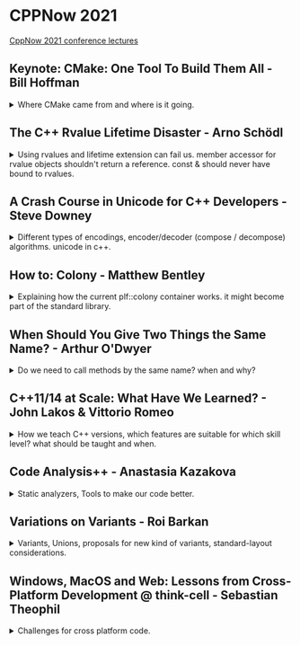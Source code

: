 # CPPNow 2021

[CppNow 2021 conference lectures](https://youtube.com/playlist?list=PL_AKIMJc4roXvFWuYzTL7Xe7j4qukOXPq)

## Keynote: CMake: One Tool To Build Them All - Bill Hoffman

<details>
<summary>
Where CMake came from and where is it going.
</summary>

[CMake: One Tool To Build Them All](https://youtu.be/wULu83jQmIQ)

> Overview
>
> - Kitware,open Source and how CMake came to be
> - A high-level tour of what CMake has to offer
> - C++ Modules
> - how to Learn CMake
> - Packaging C++

introducing the company he works for,Kitware. they work with the private sector, academia and governments. they do visualizations, high-performance, computer vision, video analysis, etc... they also do a lot of open source. they have courses for CMake, features, developing an auditing build systems, they worked with the **MineCraft** team, and now even visual studio supports CMake.

CMake was started in 2001, as an offshoot from a project of the national library of medicine which had tons of images. it began as a toolkit for cross platform building. Like how boost aims to give c++ a set of useful libraries, CMake aims to give c++ a solution for compatibility and portability.

> - Same build too and files for all platforms
> - Easy to mix both large and small libraries
> - Only depend on a C++ compiler
> - Let developers use th IDE and the tools the are most familiar with

[Professional CMake - book](https://crascit.com/professional-cmake/)

CUDA is now first class language in CMake, with native support.

### Quick CMake Tour

> "make complicated things easy, so you don't have to have an expert on the team"

simple commands for complicated work!

> - add_library()
> - add_executable()
> - add_test()

CMake workflow

> - run cmake
> - run cmake --build
> - run ctest

there is a gui-version, interactive command line interface, and a non interactive command line.

//a diagram

CMakeCache.txt holds all sort of stuff.

ninja is a command line tool by google, that's also supported with CMake.

modern CMake is target-centric. not difference between internal and external targets. the whole point of CMake is that we describe the dependencies and it is then build accordingly.

#### Usage Requirements:

PRIVATE: means only the target use  
INTERFACE: means only consuming target will use  
PUBLIC: private + Interface  
\$\<BUILD_INTERFACE>:  
\$\<INSTALL_INTERFACE>:

this changes how what the call to the compiler uses as arguments

```CMake
target_link_libraries(trunk PUBLIC root)
target_link_libraries(leaf PUBLIC trunk)
```

will result in

```bash
/usr/bin/c++ -fPIC -shared -Wl, -soname, libleaf.so
-o libleaf.so leaf.cxx.o libtrunk.so libroot.so
```

and making root private for trunk

```CMake
target_link_libraries(trunk PRIVATE root)
target_link_libraries(leaf PUBLIC trunk)
```

will result in it not being part of the compile command for the 'leaf'

```bash
/usr/bin/c++ -fPIC -shared -Wl, -soname, libleaf.so
-o libleaf.so leaf.cxx.o libtrunk.so
```

we can propagate dependencies with as TLL (_target link libraries_)

```cmake
target_include_directories
target_compile_definitions
target_compile_options
target_sources
target_link_options
```

there is jumbo build/ Unity which does grouping

#### Presets

> Allow common configuration flags(variables, build directory, generator, etc...) for a project to be stored in a JSON file for reuse
>
> - CMakePresets.json - version controlled, for sharing between users
> - CMakeUserPresets.json - not version controlled, for local machine-specific or user-specific use

example of a preset.

#### Pre-Compiled Headers

CMake natively support pre-compiled headers for compilation speed up instead of repeatedly parsing header files

```cmake
add_library(leaf SHARED leaf.cxx)

target_precompile_headers(leaf
    PRIVATE
        <iostream>
        <vector>
        <unordered_map>
    INTERFACE
        "leaf.h")
```

support for multi config, build both release and debug.
ccmake has colors now.
integrate runtime dependencies with install target.

#### Full Cross Platform Install

> Specify rules to run at install time
> Can install target, files or directories
> Provides default install locations

```cmake
add_library(leaf SHARED leaf.cxx)
install(TARGETS root trunk leaf parasite)
```

#### CPack - Packaging Software

packaging the cmake installer with CPack, which creates installers for all sorts of platforms. once we get 'make install' to work, should be easier.

#### Testing

CMake supports testing, we need to either call '_include(CTest)_' or '_enable_testing()_' to get it running.

```cmake
add_test(NAME testName Command exeName arg1 arg2)
```

executable that returns 0 for success.

we then have an executable '_ctest_' that runs the tests. we can run it from the build directory.
options:

> - -j - parallel mode
> - -R - choose test
> - -vv - verbose
> - --rerun-failed - repeat failed tests
> - --help - get help

now googleTest is also integrated, with _gtest_discover_test_ that finds new test without re-running cmake.

```cmake
include(GoogleTest)
add_executable(tests tests.cpp)
target_link_libraries(test GTest::GTest)
gtest_discover_test(tests)
```

multi core test with processor Affinity

```cmake
set_test_properties(myTest PROPERTIES
    PROCESSOR_AFFINITY ON
    PROCESSORS 4)
```

#### CDash

a web based tool that is a dashboard for the build system, dynamic analysis, works with sanitizers. part of the integration cycle, with source code control, databases.

### C++20 Modules

c++20 now has modules.

```cpp
//helloworld.cpp
export module helloworld;
import <iostream>;
export void hello()
{
    std::cout<<"Hello World\n";
}

//main.cpp
import helloworld;
int main()
{
    hello();
}
```

and if we compile it out of order we get an error.

```bash
CC -o main.cpp
CC -o helloworld.cpp
```

CMake already knows how to deal with Modules, both internally and for the Fortran language. now ninja also works with modules. a huge diagram of how the build graph for fortran looks. a different graph for c++ modules build flow.

there is the issue of scanning and collating the sources, all together, one-by-one, a combination of scanning and collating.

the compilers for c++ don't yet support modules perfectly, so we need to wait and see.

### Learning CMake

- don't copy old CMake code - the syntax changes
- look at 'modern cmake' talks.
- read the "professional cmake" book
- look at tutorials at cmake.org
- check the documentation
- 'Mastering cmake' book is now open source - is constantly updated with modern examples

#### CMake Find Modules

we can find modules on the system, without having to always build it as part of our project

```cmake
<!-- find the png library -->
find_package(PNG REQUIRED)
add_library(trunk SHARED trunk.cxx)
target_link_libraries(trunk PRIVATE PNG::PNG)
```

#### Exporting targets

install rules can generate imported targets. install the library and sets the target import rules.

```cmake
add library(parasite STATIC eat_leaf.cxx)
install(TARGETS parasite root trunk leaf EXPORT tree-targets)
install(EXPORT tree-targets DESTINATION lib/cmake/tree)
```

the conan package manager can create cmake config.cmake files.

support for external projects to reference projects at build time. cloning the project, build the project, and use it as dependency for the current project.

```cmake
ExternalProject_Add(foo
GIT_REPOSITORY git@github.com:FooCo/Foo.git
GIT_TAG origin/release/1.2.3
)

ExternalProject_Add(foo
GIT_REPOSITORY git@github.com:BarCo/Bar.git
GIT_TAG origin/release/2.3.4
DEPENDS foo
)
```

build time and not configure time.

if we want configure time, we can do fetch Content.

```cmake
FetchContent_Declare(catch
    GIT_REPOSITORY https://github.com/catchorg/Catch2.git
    GIT_TAG v2.2.1
)

FetchContent_GetProperties(catch)
if (NOT catch_POPULATED)
    FetchContent_Populate(catch)
    add_subdirectory(${catch_SOURCE_DIR} ${catch_BINARY_DIR})
endif()
```

#### Package Managers

we still need package managers like conan,vcpkg or Spack, this is epically true for multi-language code and very big projects.

a photo showing the clusters of dependencies in some package manager. a page about how spack helped with building a project that combines c++ and python.

### The CMake Future

wishlist

> - All C++ compilers provide build system interfaces to collect c++20 modules dependencies information.
> - A cross platform standard for the information found in cmake config files.

### Questions From the Chat

- integration with cmake and conan.
- when to move from FetchContent to a package manager.
- The easiest way to extract CMake properties for use in other places.
- recommendations for large code base with wrappers for other stuff.
- do and don'ts for the tree structure.
- are there plans to support 'Bazel'.
- plans to support libraries with other meta-build system.
- a converter for vcproj to cmake.
- ninja over make and why?
- add support for multi-builds in parallels

</details>

## The C++ Rvalue Lifetime Disaster - Arno Schödl

<details>
<summary>
Using rvalues and lifetime extension can fail us. member accessor for rvalue objects shouldn't return a reference.
const & should never have bound to rvalues.
</summary>

[The C++ Rvalue Lifetime Disaster](https://youtu.be/sb7cj-3l1Kc)

the use of rvalue references and move semantics. replace copying with moves when possible tp avoid memory operations.

also used to manage lifetime, as well as for c++20 ranges

```cpp
auto rng=std::vector<int>{1,2,3} | std::views::filter([](int i){return i%2==0;}); //doesn't compile
```

this doesn't compile for rvalue

### Pitfalls

can't move from a const value, and moving will mess with NRVO (names return value optimization) and make it harder for the compiler to elide the construction.

```cpp
A foo()
{
    const A a;
    return std::move(a); //error!
}
A foo2()
{
    A a;
    return std::move(a); //works, but we are messing with RVO
}
A foo3()
{
    const A a; //doesn't matter if we're const or not, elision works
    return a;
}
```

but if we have two possible values, we can't do NRVO, and we also can't do move (because of const).

```cpp
A foo4()
{
    if ()
    {
        const A a;
        return a;
    }
    else
    {
        const A a;
        return a;
    }
}
```

and here we can't do copy/move ellison, because it's member variable. we also can't do a move, members don't automatically become rvalues.

```cpp
struct B {
    A m_a;
};
A foo()
{
    B b;
    return b.m_a;
    //return std::move(b).m_a; //this would work.
}
```

recommendations:

> - make return variables non-const
> - use clang -Wmove flag

### Temporary Lifetime Extension

```cpp
struct A;
struct B {
private:
A m_a;
public:
const A& GetA() const &
{
    return m_a; //return by reference
}
};
B b;
const auto & a = b.getA();
struct C{
    A getA() const &; // return by value
};
C c;
const auto & a1 = c.getA();
const auto & a2 = B.getA();
```

if we capture something with const reference, it can extended the lifetime of the object it's capturing.

_std::min_ doesn't take rvalue-ness into consideration, it returns a lvalue reference. a will dangle.

```cpp
bool operator<(const A&, const A&);
struct C
{
    A getA() const&;
} ;
C c1,c2;
//...
const auto & a = std::min(c1.getA(),c2.getA()); //a will dangle
```

lets' have a min function that keeps rvalue references using perfect forwarding. but it still doesn't work

```cpp
namespace out
{
    template<typename Lhs,typename Rhs>
    decltype(auto) min(Lhs && lhs,Rhs && rhs)
    {
        return rhs<lhs ? std::forward<Rhs>(rhs)? std::forward<Lhs>(lhs);
    }
}
```

lifetime extension only works where there an object.

an example with forwarding a return and _'decltype(auto)'_

the advice is to stop using temporary life time extension,
what we want is :

> automatically declare variable
>
> - _auto_ if constructed from value or rvalue reference
> - _const auto &_ if constructed from lvalue reference

he suggest this macro code instead of lifetime extension.

```cpp
template<typename T>
struct decay_rvalues
{
    using type = std::decay_t<T>;
};
template <typename T>
struct decay_rvalue<T&>
{
    using type=T&;
};

#define auto_cref(var,...) \
typename decay_rvalue<decltype((__VA_ARGS__))>::type var = ( __VA_ARGS__)'

```

if we add parentheses it's bad, it will always return a reference.

```cpp
decltype(auto) foo()
{
    auto_cref (a, some_a()); // a = some(); with type deduced
    return a; //if we have parentheses, things will be different, it will be a reference.
}
```

theres a debate about whether the macro should return const or not (if not, it can get optimized in NRVO).

```cpp
struct A;
struct B {
    A m_a;
    A const & GetA() const
    {
        return m_a;
    }
}
auto_cref(a1, B().m_a); // B() is rvalue, so it's members are also rvalues;
auto_cref(a2, B().GetA()); // we have a const reference as the return type, so we get a dangling reference const A &;
```

now the problem is that our 'auto_cref' binds to everything, but should rvalues be converted to values?

```cpp
struct A;
A const & L(); //lvalue
A const && R(); //rvalue

decltype(false? L(): L()); // A const &
decltype(false? R(): R());// A const &&
decltype(false? R(): L());// A const, not reference. forces a copy.
```

c++20 has a new trait _common_reference_t_. which was invented for c++20 ranges,

```cpp
std::common_reference_t<A const &, A const &>; //A const &
std::common_reference_t<A const &&, A const &&>; // A const &&
std::common_reference_t<A const &, A const &&>; //A const &. lvalue reference
std::common_reference_t<A const, A const &>; //A. a value
```

so, std::common_reference embraces rvalue amnesia.

### Promises of defences

| Mutability | short Lifetime               | long Lifetime |
| ---------- | ---------------------------- | ------------- |
| immutable  | const &&                     | const &       |
| mutable    | && (can scavenge, move from) | &             |

currently, c++20 reference binding strengths lifetime promise.
from short to long, and from mutable to immutable.

what if we could go the reverse?

> - Allow binding only if promises get weaker
>   - less lifetime
>   - less mutability
>   - less 'scavenge-ability'
>
> * only lvalues should bind to _const &_
> * anything may bind to _const &&_

but we can't allow going from lvalue to rvalue.

### Ideas to Fix the Issue

some things that must hold true before any changes.

where are references used?

> - local/global variable declarations
> - structured binding
> - function/lambda parameter lists
> - members (initialized in PODs)
> - members (initialized in constructors)
> - lambda captures

how it would look with a pragma change. we would need a feature test macro, replace const & parameters with const &&. we will need to change std::common_reference.

</details>

## A Crash Course in Unicode for C++ Developers - Steve Downey

<details>
<summary>
Different types of encodings, encoder/decoder (compose / decompose) algorithms. unicode in c++.
</summary>

[A Crash Course in Unicode for C++ Developers](https://youtu.be/iQWtiYNK3kQ)
[unicode](http://unicode.org)
[utf8 encoding](https://en.wikipedia.org/wiki/UTF-8)

std::u8string

code units, code point, graphemes, abstract characters.

> code units
>
> - char
> - wchar_t
> - octet
> - Word

code points and scalar values
grapheme clusters, extended grapheme clusters.

> utf-8 is good
>
> - C string safe
> - No aliasing
> - Self syncing
> - Single errors lost one character
> - ASCII compatible
> - Start is easy to find

a table about how we encode different ranges of values into different bytes.
some 'well formed' byte sequences.

utf-16 and utf-32. if the value fits inside 16 bit, then put it in one, otherwise, split it into two code points (surrogate pairs).
ucs-2, ucs-4. wtf-8 (wobbly transformation format), wtf-16

### Encoding and Decoding

> Encoders take text and output octets.
> Decoders take octets and output text.
> Text is this context is scalar values.

in utf8 the order is set.
in utf-16 there are byte order marks, for big and little endian.

legacy encoding from before unicode

> - Windows 1252, 125x
> - ISO-8859-x
>   ...others

multi-byte encodings

transcoding, from one character set to another.

### Normalization

combined text might have more than one representation, like special forms, canonical equivalence and compatible equivalence

canonical equivalence:

three difference ways to produce the same symbol.  
latin capital with a rings &#x00c5; is like angstrom sigh &#x212b; or combining the letter with the symbol &#x0041;&#x030A;

compatible equivalence:
not the same symbol, losing some data, but meaning is preserved (mostly)

decomposed and composed text. there are some forms of charters that are already predefined, but can also be created by composing different code points together,we have

NFD,NFD,NFKD,NFKC are forms for different usages, like search (human), identifiers in linkage (strong equality), decomposing ignored diacritics.

nfc is the least risky in terms of information lost.

quick_check of code points to test if it's normalized: yes, no and maybe.

stream safe text format, a way to avoid some problems that can occur in full normalization, so there's a stream-safe format.

the unicode character database. UCD files (txt files and xml files) - all sorts of data.

theres an issue with emojis.

### Algorithms

there are still many problems in the standard solutions, different text directions. word wrapping (line breaks): positions where is's possible to break between lines, there are many ways to get this wrong. text segmentation: from data into user perceived characters, words and sentences.

unicode and regular expressions. matching words on word boundaries. sentences embedded within sentences.

### The Future For C++

what might be in the future, c++23 and c++26 are what they hope to achieve.

| version | features                   |
| ------- | -------------------------- |
| C++20   | char8_t                    |
| C++23   | literal Encoding           |
|         | Portable Source Code       |
|         | Encoding / Decoding Ranges |
| C++26   | Algorithms with ranges     |

</details>

## How to: Colony - Matthew Bentley

<details>
<summary>
Explaining how the current plf::colony container works. it might become part of the standard library.
</summary>

[How to: Colony](https://youtu.be/V6ZVUBhls38)

this talk is about a data structure called **Colony** that is int the process of being added to the standard.

[PlfLib - Some Header-only libraries](https://plflib.org/)

the main thing about it is that it maintains pointers/iterators/reference integrity.

> use scenarios
>
> - you have a lot of unordered data and you're erasing/inserting on the fly.
> - you have multiple collections of interrelated data.
> - preserving the pointer/iterator validity of non-erased elements is important

started from the design of a game, entities that have bidirectional references and many interrelationships, with a lot of inserting and creating entities which link to one another.

an existing solution is a 'bucket array' and entries can be active or inactive to determine if they're processed or not.

### Core Aspects

> Three Core Aspects
>
> 1. A collection of element memory blocks + metadata, to prevent reallocation during insertions (as opposed to a single memory block).
> 2. A method of skipping erased elements in O(1) time during iterations (as opposed to reallocating subsequent elements during erasure, or doing individual allocation of elements)
> 3. An erased-element location recording mechanism, to enable the re-use of memory from erased element in subsequent insertions, which in turn increases cache locality and reduces the number of block allocations/de-allocations.

Avoid reallocations to avoid invalidating iterators/pointers/references. Reuse memory locations that have been erased, keep the data together for cache locality.

A collection of element memory blocks + metadata

> - Can do linked list of blocks, or vector of pointers to blocks.
> - Blocks have growth factor, so can not do vector of blocks.
> - Minimum/Maximum block capacities can be user-defined.
> - Can house block metadata separately, or together in a struct.
> - Metadata includes skip-field of other erasure-skipping mechanism, and any data related to erased-location recording.
> - Necessary metadata:
>   - size - to remove blocks once empty.
>   - capacity - to ascertain end-of-block.

we remove empty blocks to maintain iteration at O(1). but we can retain them as reserved blocks for later use.

considerations about which block to retain.
A method of skipping erased elements in O(1)

> Definitions:
>
> - LCJC:'low complexity jump-counting'.
> - HCJC:'high complexity jump-counting'.
> - Block: a colony's element memory block.
> - Skipfield: an array of intgers of bits used to skip over certain object in an accompanying data structure during iteration. Separate from the elements.
> - Skipblock: a run of skipped nodes within a skipfield.
>   - Start node: the first node in any skipblock.
>   - End node: the last node in any skipblock.
>   - Middle node: any non start/end node in skipblock.

booleans SkipFields are good because they simple, and might be usefull for multi-threaded environments (atomics, etc). they are prolemeatic because they aren't constant time (not O(1)), cause branching and latency.

low and high complexity jump counting:
time-complexity of algorithms differs for modification of fields, but both have O(1) for iteration.
HCJC allows recording of middle nodes, LCJC doesn't allow.

> acronym "Theyaton" - Traversing Homogenus Elements Yielding Amortised Time O(n).

> boolean skipfield example
> 0 0 0 1 1 1 1 1 1 0 0 0
> equivalent HCJC
> 0 0 0 6 2 3 4 5 6 0 0 0
> the 6's are the start and end nodes. the other numbers are Middle nodes.Start and End record the length of runs of erased elements. Middle node record left distance to first non erased element.

```
// skipping
++i;
i +=S[i];
```

> equivalent LCJC. multiple forms.
> 0 0 0 6 2 6 7 3 6 0 0 0
> 0 0 0 6 0 0 0 0 6 0 0 0
> 0 0 0 6 0 5 2 1 6 0 0 0

The middle nodes are ignored and have no meaning. The start and end nodes record the skip length.
good for recording and re-using skipblocks rather than individual skipped nodes. lower time complexity O(1) in all operations, where as HJCJ can have undefined time complexity, fewer instructions overall.

```
// skipping
do {
    ++i;
} while(S[i] == 1);
```

we can have per-memory-block skip fields or global skipfields. global skipfields can create problems of reallocation (invalidating iterators and causing latency). the bit-width of the skipfield must be able to describe the memory block, so it must be about the same size (capacity -1),

possible ideas with skipfields:

- using two 8 skipblocks instead of 16 bit skipblocks. forces some computations.
- using a boolean bitfield and storing the skipdata instrad of the elements. forces more memory reads.

colony once used a stack of pointers, which was problematic because it meant creating memory allocation during erasure, which is not up to the standarts.

**"Free List"**

> Linked list of erased elements (typically singly-linked) using erased element memory space reinterpert_cast'd via pointers as linked list nodes.
> requires over-alignment of the type to the width of a free list node.
> per-block (not global) free-lists reduce bit depth.
> a global free-list must use pointers (not indexes),also causes O(N) when erasure.

effect of removing a block requires something with the skip-block. something about doubly-linked free list.

summary of the current implementation, the container structure and the iterator structure.

example with a blackboard.

extra operations:

- advance/next/prev/distance/range-erase optimization.
- range/fill/initializer_list insert/assign optimization.
- splicing.
- sorting.

</details>

## When Should You Give Two Things the Same Name? - Arthur O'Dwyer

<details>
<summary>
Do we need to call methods by the same name? when and why? 
</summary>

[When Should You Give Two Things the Same Name?](https://youtu.be/OQgFEkgKx2s)

> - When do ue us classical inheritance.
> - Idiosyncratic philosophical digressions.
> - Copious anecdotes from the STL.
> - Kind of a major rabbit-hole about constructors.
> - Mental templates, macros and polyfills
> - Bonus mantras and takeaways.

### The role of (OO) Inheritance

What do we expects from inheritance?/
We expect virtual functions and somewhere that they're used: polymorphic methods, deletion of pointers through the virtual destructor...

```cpp
struct Animal{
    virtual void feed();
    virtual ~Animal()=default
};
struct Cat: public Animal{
    // what do we expect here?
    //probably an override of feed()
};
```

but if we see code with value-semantic and none polymorphic code, we will be confused.

```cpp
Cat acquirePet();
void foo(Cat & current)
{
    auto newPet = acquirePet();
    std::swap(current, newPet);
}
```

the two approches can be combined (public inheritance without polymorphism)

> - EBO - [Empty Base Optimization](https://en.cppreference.com/w/cpp/language/ebo)
> - CRTP - [Curiously Recurring Template Pattern]https://en.cppreference.com/w/cpp/language/crtp
> - TagDispatch

but they are more of a corner cases, not the intended usage of inheritance.

```cpp
template <class Allocator>
struct CatEBO : Allocator{

};

struct CatCRTP : CanFightWith<CatCRTP>
{

};

struct CatTagDispatch: AnyAnimalTag
{

};
```

according to Liskov's substition principle:

> "**If** for each object o1 of type S **there is** an object o2 of type T **such that** all programs P defined in terms of T, the behavior of P is unchanged when o1 is substituted for o2, **then** S is a subtype of T."

and adding Occam's Razor

> "Make class S a chile of class T **if and only if** you intended to pass an objet o1 of types S as the argument to some function P defined in terms of T"
> if you don't intend to do that, there is no reason for that public inheritance relationship to exists,... and therefore that relationship should **not** exists.

Chesterton speaking against unnecessary changes and the mindset of 'modern reformers' (someone who does reforms for the sake of refroms).

> "The modern reformer says "I don't see the use of this fence; let us clear it away". The more intelligent type answers, "When you can tell me that you **do** see why it is here, **then** maybe i will allow you to destroy it"". \
> --G.K. Chesterton(1929), lightly abridged
>
> Since fences generally have reasons, tearing down fences should not be done lightly.

so if we see classical inheritance, we shouldn't change it (in a refactor) until we see why it was done this way in the first place.

Robert Frost

> "Before I build a wall I'd ask To know\
> What I was walling in, or walling out"\
> --Robert Frost, "Mending Wall" (1914)

before we put up a fence, we should know what we're doing, the reason for it, and we should document it clearly, so if we come across it in the future, we can rationally consider if it's safe to remove in the current situation.

otherwise, we might run into 'The paradox of the useless fence'./

- before we tear down a fence, we must understand why it's there.
- if there was no reason to build the fence, it will be hard to understand why it was build.
- therefore: it's harder to remove a fence that was build for no good reason than a fence that was built for good reasons with a sound rationale.

and this is a thing that we can see in many codebases. somebody writes a code that uses a technique without a good reason, and then we can't remove the code because we can't understand what they were trying to do.

in c++, when we see inheritance, we expect to see a reason why it was designed this way, and specifically, we expect to see someone using a polymorphic method. if we aren't "forced" into inheritance, we should avoid it. **Prefer composition over inheritance (Has-A is better than Is-A)**.

### Naming and STL Examples

A single name for a single entity:

> - We should use different words to refer to different ideas.
> - When refering to the same idea, we should use the same word.
> - Any given single identifier should refer unambiguously to a single entity.

two codebase, which is easier? A uses the same name (diffrent signature) for two functions. B uses different names.

```cpp
//A
bool feed(Snake& snake);
bool feed(Bear& bear);
```

or

```cpp
//B
bool feed_snake(Snake& snake);
bool feed_bear(Bear& bear);
```

using the specialized name helps us detect and trace, we can always find all the usages, jump to it, rename it, and we can always tell if which function is used. it help the computer with overload resolution, and makes it easier for the IDE.

so if we see the version A (with the overloads of the identical name), we expect that there was a reason for this, and we should actually expect a specific reason - polymorphism.

polymorphism isn't just virtual functions, there's also static polymorphism of templates.

```cpp
template <typename T>
void solve_puzzle(Animal& a)
{
    feed(a); //calling a specific overload.
}
```

both std::vector and std::list (and many other containers) use the identifier "_.push_back()_" as a method name. this same name allows us to create a template function. like the _std::back_inserter_ iterator, _std::swap_.

```cpp
template <typename T>
struct back_insert_iterator{
    //...
    // container is T*
    back_insert_iterator& operator=(const T::value_type& x)
    {
        container->push_back(x);
    }
};
```

if there was no use of polymorphism, a unique identifier would be easier to read, understand and maintain, but we get so much functionality from the STL,which makes the overloaded versions preferabl.

a counter example from the STL, _erase_ has two overloads. one identifier with two entities. Arthur says that this code doesn't facilitate any polymorphism.

```cpp
class vector
{
    using CI = const_iterator;
    iterator erase(CI first,CI last);
    iterator erase(CI where){
        return erase(where,where+1);
    }
};
```

here is an example where we trip over ourselves, we have a vector of numbers, we want to keep only the even numbers. we use the erase-remove idiom but we forget to pass the second argument to _.erase()_, so we erase only one element.

```cpp
bool isOdd(int);
std::vector<int> v= {1,2,3,4,5,6,7};
v.erase(std::remove_if(v.begin(),v.end(),isOdd)); // erase remove idiom, erase with one arguments
static_assert(std::none_of(v.begin(),v.end(), isOdd)); // this fails!
```

what we should have done is

```cpp
v.erase(std::remove_if(v.begin(),v.end(),isOdd),v.end()); // erase remove idiom, erase with two arguments
static_assert(std::none_of(v.begin(),v.end(), isOdd)); // now it's ok
```

why was the overload created? arthur says there isn't a good reason.

### An Issue with the Constructor

STL classes have too many overloads, especially std::string,

```cpp
class string {
    string(size_t n,char); // string with n times of char
    string(const char * ,size_t n); // first n chars of char*
    string(const string &,size_t pos); // copy of other string, starting at some position
    template<InputIterator It>
    string(It,it); //take two iterators
}

size_t zero =0;
auto a =std::string(zero,0); //what is called here? zero instance of character 0
auto b =std::string(0,zero); // calls the overload with the const char*, undefined behavior probably
auto c = std::string("abcd",2);  // "ab" constructor first n chars,
auto d = std::string("abcd"s,2); // "cd" constructor copy of other string from position, just because we added the string literal
```

could all these constructor be replaced with factories?

```cpp
class stringRevised {
    static stringRevised fromCopiesOfN(size_t n,char); // string with n times of char
    static stringRevised fromPtrAndLength(const char * ,size_t n); // first n chars of char*
    static stringRevised fromSuffixStartingAt(const stringRevised &,size_t pos); // copy of other string, starting at some position
    template<InputIterator It>
    static stringRevised fromRange(It,it); //take two iterators
};
size_t zero =0;
auto a =stringRevised::fromCopiesOfN(zero,0);
auto b =stringRevised::fromPtrAndLength(0,zero);
```

we couldn't do this, constructors are special.
factory functions are self documenting and easy to understand, but they don't work with the perfect-forwarding wrappers.

- _std::make_shared_, _std::make_unique_
- _emplace_back_, _optional::emplace_, _variant::emplace_

```cpp
auto a1 = std::make_shared<std::string>(zero,0);
auto a2 = std::make_shared<stringRevised>(stringRevised::fromCopiesOfN(zero,0)); //extra move operation in the good case, copy also possible.
```

constructor syntax allows us to create objects not on the stack in a comfortable way. we can actually 'new auto' (c++17) to heap allocate a factoy function p-rvalue result, gurantess heap ellision,actually good

```cpp
T t1 =T(1,2);
T* p1 =new T(2,3);
T t2 = T::fromTwoInt(3,4);
T* p2 = new auto(T::fromTwoInt(4,5)); //this works!
```

could we make a generic perfect forwarding function with factory functions?
something like this? this would work, but now instead of having a single identifier for many entities as the constructor, we simply have to choose a different name that all the classes are going to use and it won't be informative

```cpp
template <typename T, typename... Args>
auto build_shared(Args...args)
{
    T* p= new auto(T::createGenerically(args...));
    return std::make_shared<T>(p);
}
```

our fantasy: could we pass the creation format itself? pass in the factory function itself? in today's c++, this must be a concrete set (not overload set). there is one proposal for "lifting" an overload set into a concrete lambda object. a different proposal for an object that deduces types from an overload set(std::overload_set, like std::initializer_list), some sort of compiler magic.

```cpp
template <typename How, typename... Args> //the class 'How' is the problem
auto build_shared_How(How how,Args...args)
{
    auto *p= new auto(how(std::forward<Args>(args)...));
    return std::shared_ptr(p);
}
std::shared_ptr<stringRevised> sp1 = build_shared_How(stringRevised::fromCopiesOfN,0,0);
std::shared_ptr<stringRevised> sp2 = build_shared_How(stringRevised::fromPtrAndLength,0,0);

//proposal 1,
//auto sp3 = build_shared_How([]stringRevised::fromCopiesOfN,0,0);
```

### Mental Models, Macros, Polyfills

to recap, sometimes we give two entities (in different classes) the same name with the same signature, because we are going to template on the class type. this is what _std::make_shared_ does (with perfect forwarding)

```cpp
template<class Animal>
void foo(Animal & a)
{
    a.feed();
}
```

sometimes we give the same name but different signatures, because we're going to template on the argument types.

```cpp
template <class Animal, class... Foods>
void bar(Animal &a, Foods... foods)
{
    a.feed(foods...);
}
```

all STL containters provide _c.insert(pos,value)_, associative containers (like std::set) ignore the positional value. this allows us to create an _std::inserter_ with the same arguments for all containers.

```cpp
std::vector<int> data ={1,2,3}

std::vector<int> c1;
std::copy(data.begin(),data.end(),std::inserter(c1,c1.begin()));
std::set<int> c2;
std::copy(data.begin(),data.end(),std::inserter(c2,c2.begin()));
```

inserting into a set doesn't always make it bigger, if the set contains the element, it just returns it. the mental model of inserting into a set is different.
should all insert functions have the same name? why not _insertAt(pos,x)_ ,_insertNodeHandle(nh)_, _insertRange(it1,it2)_.

STL provides uniformity of containers, all containers share the same API, we can switch from _std::vector_ to _std::deque_, _std::list_ or even _std::multiset_, but does it work work the same?

no. the behavior is different. _.push_back()_ on _std::deque_ maintains the iterators, but not on a _std::vector_, _.push_back()_ invalidates the iterators (the vector might have be reallocated).

```cpp
//std::deque<int> data = {3,1,4,1,5,9,2,6,5}; //replace deque for vector
std::vector<int> data = {3,1,4,1,5,9,2,6,5};
std::sort(data.begin(), data.end());
auto [first,last]= std::equal_range(data,begin(),data.end());
data.push_back(100); // invalidates iterators in vector
data.erase(first, last); // undefined behavior in vector
for (int i: data)
{
    std::cout << i << '\n';
}
```

Can templates be mental?

> "Software engineering is programming integrated over time"\
> -- Titus Winters.

Sharing names as upgrade paths?
std::string*view and std::string share the same names for many functionalities, it was done in purpose. this was done so we could upgrade the std::string to std::string_view without issues. this was done with \_std::optional*, it has the same operators as the smart pointer classes. the reasoning was that we could replace _std::unique_ptr_ with _std::optional_, this way we reduce heap allocation and still get the 'not created' option.

reusing names can still lead to bugs. in this example both _std::optional_ and the inner type have _.reset()_ method, if we use it with the dot notation, we call the _std::optional_ method, the arrow notations is for the inner type. this would happen also with a smart pointer.

the code compiles and runs, but it doesn't do what we think it does!

```cpp
struct DataCache{
    void update(key,value);
    void reset();
};
struct Connection
{
    std::optional<DataCache> dataCache_;
    void resetCache()
    {
        if (dataCache_) //if optinal value exists
        {
            dataCache_.reset(); //oops! bug! not we don't have a cache at all.
            //dataCache_->reset(); //this is what we wanted!
        }
    }
};
```

the STL and boost libraries also try to have the same names for the sake of upgrade paths.it's not a template metaprogramming, more of a **macro based static polymorphism**. the API was designed to allow this behavior. it's also called **polyfill**. the boost version is a _polyfill_ for the std version.

```cpp
#if __cplusplus >= 201703L
#include <optional>
using std::optional;
#else
#include <boost/optional/hpp>
using boost::optional;
#endif
```

we can also use this from compiler flags as platform specific polymorphism.

```cpp
namespace curses
{
    void clearScreen();
    void drawAt(int x, int y, char ch);
}

namespace conio
{
    void clearScreen();
    void drawAt(int x, int y, char ch);
}

using namespace TERMLIB; // -DTERMLIB=curses or -DTERMLIB=conio
void drawTitleBar()
{
    for (int x =0; x< 100; ++x)
    {
        drawAt(x,1,'#');// calls different function according to the TERMLIB flag.
    }
}
```

### Takeaways and Mantra

if the default parameters isn't used, don't use it. it's like an overload set, check if it's justified to use.

concepts are constrains on types, but we define them based on the algorithms, we define things based on usage.

std::enumerators - template specialization on enums that have the same name.

> - Inheritance is for sharing an interface.
>   - and so is overloading
> - Use a single names for a single entity
> - When you see two things with the same name, assume there is a reason for it.
> - When you have option to give two things the same name, **don't, unless** there is a reason for it.
> - To find concepts, don't study what your callees provide in common; study what your callers require
> - Default function arguments are the devil.

</details>

## C++11/14 at Scale: What Have We Learned? - John Lakos & Vittorio Romeo

<details>
<summary>
How we teach C++ versions, which features are suitable for which skill level? what should be taught and when.
</summary>

[C++11/14 at Scale: What Have We Learned?](https://youtu.be/E3JG2Ijjei4)

They're are publishing a book later this year: **Embracing Modern C++ Safety**

> - Why are we talking about C++11/14 in 2021?
> - How C++11/14 an surprise you today
> - C++ at scale
> - "safety" of a feature
> - case study: extended _friend_ declrations

### Why are we talking about C++11/14 in 2021?

adoption rates of C++ standards, some projects are still lagging behind and haven't adapted the newer standads yet, even in 2021 there are places where C++11/14 are just being adopted.

> - There are great learning resources
>   - But most teach "the features" rather than "the experience"
>   - What looks good on paper might not work in the "real world"

not just what the new features are, learn when and how to use them, how they operate inside the bigger context.

### How C++11/14 an Surprise You Today

> Q: "What is the smallest change to the core language you can think of in C++11?"

c++11 changed how double ">" behaved. before c++11 ">>" was parsed as a right shift, so a space was needed to make this recognizable as closing a nested template. in c++11 things were changed and ">>" was now somthing else. this means that a valid c++03 code is invalid in c++11.

in this example, c++03 will see `256 >> 4`, but c++11 will reject this code.

```cpp
template <int Power_Of_Two>
struct PaddedBuffer {

};
PaddedBuffer<256 >> 4> smallBuffer;
```

to fix this issue, we simply wrap the right shift expression in parentheses

```cpp
template <int Power_Of_Two>
struct PaddedBuffer {

};
PaddedBuffer<(256 >> 4)> smallBuffer;
```

in this example, c++03 returns 100, while c++11 returns 0; the compiler gives a warning.

I think that c++03 treats this as a sequence of enums and nested enums (we can change the final 'a' to 'c' and get 102, but not to 'b'). and c++11 treats this as some comparions thing.

```cpp
enum Outer{a=1,b=2,c=3};
template <typename>
struct S {enum Inner {a=100, c=102};};
template <int>
struct G{typedef int b;};
int main()
{

    return S<G< 0 >> ::c>::b>::a;
}
```

other stuff: every one of those can have a dark side.

> - Attributes that can make you code ill-formed NDR.
> - 'extern templates' not improving compilations time or code size at all?
> - Destruction order UB with meyers singletons.
> - Encoding of white space withing raw string literals.

> "NDR - No Diagnostic Required"

### Modern C++ at Scale

how do we teach modern c++? what to prioritize, what kind of approach? how do we integrate the new features into the company style guide? what if we have a tool chain for the style guide? how do we communicate these changes to other teams?

### "Safety" of a Feature

> - Every features of c++ is "safe" when used correctly.
> - But what is the likelihood that it is used correctly?
> - Does the feature have any "attractive nuisance"? (does it invite misuse?)
> - What are the advantages of using a feature compated to its risks?
> - Is it worth teaching to a new hire? to an expereinced hire?

from the book:

> "The degree of safety of a given feature is the the relative likelihood that the widespread use of that feature will have positive impact and no adverse effect on a large software company's codebase."

how likely is teaching and implementing a feature is to go smoothly, be used correctly and give good results, as opposed to being hard to teach/understand, prone to create oppertunities for bugs, hard to maintain by inexperienced workers, or have small scale effects on performance.

three categories of safety:

> - **Safe**
>   - Adds considerable value, easy to use, hard to misuse.
>   - Ubiquitous adoption of such features is productive.
> - **Conditionally Safe**
>   - Adds considerable value, but prone to misuse.
>   - Require in-depth training and additional care.
> - **Unsafe**
>   - Provide value only in the hands of an 'expert', prone to misuse.
>   - Wouldn't teach these as part of genereal c++11/14 course.
>   - Require explicit training on their use cases and pitfalls.

the 'override' keyword is a 'safe' feature. it prevents bugs, makes code self-explantory, and has no real technical downsides.
the one problem that can happen is that people overrely on it, and people except this feature as the norm, and forget that this is just a bonus, you can still have overriding methods without this keyword.
(we can use compiler flags '-Winconsistent-missing-override' and '-Wsuggest-override', but they aren't perfect).

```cpp
class MockConnection : public Connection
{
    void connect(IPV4Address ip) override;
};
```

the 'auto' keyword is _conditionally safe_, it can be great, but can also cause readability problems, and can introduce bugs. _Range based for loops_ are great, but they also have the possibility of bugs, and therefore are marked _conditionally safe_.

in this example, we are actually ok, because we return the vector by value and get lifetime extentsion. this is not true once we decide to be smart and return the vector by reference. now we don't have lifetime extension.

```cpp
class TriggerGetter
{
std::vector<Combo> getCombos() const; //no Issues
const std::vector<Combo> & getCombosRef() const; //oops
};

for (Combo& c : keyBoardTriggerGetters[bindID]().getCombos()) //return by value
{
    //..
}
for (Combo& c : keyBoardTriggerGetters[bindID]().getCombosRef()) //return by const reference
{
    //..
}
```

this is something we overcome in c++20 with init statements, but we must be aware of this issue. it's not an entirely safe action.

_decltype(auto)_ is a strong feature, but it's often misunderstood, misused, a requires training to use correctly, it should be defined as _unsafe_, and only be used with carefull consideration in the codebase. it allows us to deduce the return type from the expression, doesn't strip away qualifiers, returns value or reference objects,and doesn't change anything.

example: higher-order functions.

```cpp
template <typename F>
decltype(auto) logAndCall(F&& f)
{
    log("invoking function ", nameOf<F()>);
    return std::forward<F>(f)();
}
```

but if we teach '_auto_', '_decltype_' and '_decltype(auto)_' together, we push people towards overusing '_decltype(auto)_'.

> - some misconceptions:
> - "If _decltype(auto)_ does everything _auto_ does and more, why not use it all the time?"
> - "If _decltype(auto)_ is more flexible, wht no use it when I'm not sure when to choose between _auto_ and _auto&_?"

> understanding _decltype(auto)_ requires:
>
> - Having a solid grasp on type inference and value categories.
> - Being somewhat experienced with using _auto_ and _decltype_.
> - Having some metaprogrammin expereice.

if you have just learned about _auto_ and _decltype_, you probably aren't in the right level to use _decltype(auto)_ yet.

plus, _decltype(auto)_ has some issues with parentheses surronding it, it's not an easy thing to understand, it can effect SFINAE behavior, so it's not the allways the best tool for the job.

safe features: attributes (most of them), _nullptr_,_static_assert_, digit seperators.
conditionally safe: _auto_, _constexpr_, _rvalue_ references
unsafe: _\[\[carries_dependency]]_, _final_, inline namepaces.

when we teach a new version of c++, we should:

> - Teach _safe_ features early and quickly
>   - Most of them are quality-of-life improvements or hard to misuse.
>   - Trust the student
> - Teach _conditionally safe_ features by building on top of _safe_ knowledge
>   - They require more time and examples.
>   - Show how the can backfire.
>   - Have exercises that make student question whether to use a feature or not.
> - Leave a subset of of _unsafe_ features for self-contained CE courses
>   - E.g. "Library API and ABI version with the 'inline namespaces'"

### Case study: Extended _friend_ Declrations

> - Prior to C++11, _friend_ declareations require an 'elaborated type specifier'.
>   - _elaborated type specifier_: Syntitical element having the form of \<class|struct|union> \<identifier>
> - This restriction prevents other entities to be designated as friends.
>   - E.g. type aliases, template parameters.
> - A surprsing behavior with namespaces.
>   - it wasn't possible to refer to a entity in the global namespace, a new entity was being declared instead.

```cpp
//C++03 friend
struct S;
struct Example
{
    friend class S; //ok
    friend class NonExistent; //ok, even it this class doesn't exist.
};

using WindowManger = UnixWindowManager;

template <typename T>
struct Example2
{
    friend class WindowManger; //error! type alias
    friend class T; //error! template parameter
};

struct SA; //this SA is in the global namespace
namespace ns
{
    class X3
    {
        friend struct SA; // ok, declares a new ns::SA class instead of refereing to the global ::SA
    };
}
```

> C++ 11 extended 'friend' declarations lift all the aforementioned limitations. and fixes the weird behavior of creating types. we don't need the class|struct|union specifier anymore.

```cpp
//C++11 friend

Struct S;
typedef S Salias;
using Salias2 = S;

namespace ns
{
    template <typename T>
    struct X4
    {
        friend T; //ok
        friend S; //ok, refers to global ::S
        friend SAlias; //ok, also refers to global ::S
        friend Salias2; //ok, also refers to global ::S
        friend decltype(0); //ok, same as 'friend int'
        friend C; //error! 'C' does not name a type.
    }
}
```

> so why is this feature categorized as _unsafe_?
>
> - It is rarely useful in practice, like c++03 _friend_
> - Promotes _long-distance friendship_!
>
> When a type 'X' befriends type 'Y' which lives in a separate component...
>
> - 'X' and 'Y' cannot be thoroughly tested independently anymore.
> - Physical coupling occurs between 'X' and 'Y' components,
> - Possible physical design cycles can happen.

if we have too many friends, it might be a symptom of a design problem, having friends from diffrent namespaces means more coupleing and less modularity. but even if it's _unsafe_, it does have it's benefits, like helping us spot typos when declaring friends.

other intersting points: type alias customization points, PassKey idiom...

and we will focus on CRTP - curiously recursive template pattern.

base knows who it derives from, thanks to T. usefull to implement _mixins_ and factor out copy-pasted code.

```cpp
template <typename T>
class Base
{

};

class Derived : public Base<Derived>
{

};
```

example use case, having a counter for classes creations.

```cpp
//header file
class A {
    static int s_count; //decleration
    public:
    static int count() {return s_count;}
    A(){++_count;}
    A(const A&) {++s_count;}
    A(A&&) {++s_count;}
    ~A() {--s_count;}
};

//defintion file
int A::s_count;
```

we can factor out the counter behavior, using the protected access modifier. (it's a mixin, whatever that means).

```cpp
template <typename T>
class InstanceCounter
{
    protected:
    static int s_count; //declaration
    public:
    static int count(){return s_count;}
}

template <typename T>
int InstanceCounter<T>::s_count;  //definition (in the same file)
```

we can then use in other classes

```cpp
struct A :InstanceCounter<A>
{
    A() {++s_count};
    //also add this for the destructor
};

struct B : InstanceCounter<A> //oops, made a typo! we will use the same counter.
{
    B() {++s_count};
};

struct AA : A
{
    AA() {s_count =-1;} //oops, we messed with the entire tree!
}
```

actually, this is something we could use the friend declerations! we move from 'protected' to 'private', and make T a friend class of the counter. now only the class that declared the counter can access it, not others classes and not derived.

```cpp
template <typename T>
class InstanceCounter
{
    private:
    static int s_count; //declaration, private
    friend T; //only T can access us.
    public:
    static int count(){return s_count;}
}

template <typename T>
int InstanceCounter<T>::s_count;  //definition (in the same file)

struct B : InstanceCounter<A> //error, s_count is private within this context.
{
    B() {++s_count};
};

struct AA : A
{
    AA() {s_count =-1;} //error, s_count is private within this context
}

```

the crtp allows us avoid boiler plate code, this is also an example of using inheritance without virtual functions. this is also a case where we don't want to use 'final'.

### when to use 'final'

do we really know a class shouldn't be inherited from? are we sure.

it's okay if we have a class that is supposed to behave like a primitive.
but EBO (empty base optimization) doesn't play nice with 'final'.

### Conclusion

> - The "Human cost" of a feature is not easy to quantify.
> - Categorizing features by "safety" helps with devising learning paths.
> - All features have good use cases and nasty pitfalls.

the book will be out in the future, check [this page](https://vittorioromeo.info/emcpps.html)

</details>

## Code Analysis++ - Anastasia Kazakova

<details>
<summary>
Static analyzers, Tools to make our code better.
</summary>

[Code Analysis++](https://youtu.be/qUmG61aQyQE)

### Software Quality

not having bugs, readability, maintainability, extendability, scaleability

> - a trade-off between quality and cost of development.
> - external vs internal quality
>   - external - features, performance.
>   - internal - architecture.

Developers frustration points: \
What developes care about and worry about.
Style

look at this code, what does it do? it just constucrts an int from the number 42.

```cpp
template <class T, int ...X>
T pi (T(X...));
int main
{
    return pi<int,42>;
}
```

if we have 10 ways to do one thing in the language, then our code base might use all ten ways.
certification process.

Undefined Behavior

> - Data races.
> - Memory accesses outside of array bounds.
> - Signed integer overflow.
> - Null pointer dereference.
> - Access to an object through a pointer of a different type.
> - etc...

NDR - no diagnostic required - some code is illformed, but no warnings or errors.

> **"Compilers are not required to diagnose undefined behavior"**

### Code Analysis suggestions

improve software quality, lower develop frustration, avoid undefined behavior. \
getting help from the language, the lifetime safety suggestions for diagnostics with or without annotations. contracts, assertions (pre and post conditions),parameter passing semantics (in/in-out/out/move/forward). we do something in the code to help an external tool know what to look for.

| Language & Compiler                               | Stand-alone analyzer                       |
| ------------------------------------------------- | ------------------------------------------ |
| core tool - hard to update                        | side tool, any adopted by tht team is ok   |
| code base might require specific compiler version | no strong requirement for analyzer version |
| set of checks is defined by compiler vendor       | custom checks are possible                 |
| standard to everyone                              | depends on the tool                        |

### Tooling

software quality: how to

> pre-compilation stage
>
> - Refactoring
> - Pair programming
> - Static analysis
>
> post-compilation state
>
> - Static analysis
> - Unit testing
> - Dynamic analysis
> - Code review
> - Other Testing

static analysis can happen before compilation and after it.\
we can get some help from the compiler with flags

> - -Wall
> - -Wextra
> - -Wsign-compare
> - -Wsizeof-pointer-memeacess
> - -Wmisleading-indentation

comparision between using the compiler and an external tool

| Compiler checks                                | Stand-alone analyzer                 |
| ---------------------------------------------- | ------------------------------------ |
| Checks the code **after it's written**         | Check code **while writing** it      |
| Analysing the code with the proper fags / vars | Should use compilation flags & env   |
| Using specific compiler                        | Can get checks from other compilers  |
| Different compiler flags                       | Checks are independent from compiler |

lifetime safety

```cpp
std::string get_string();
void dangaling_string_view()
{
    std::string_view sv =get_string();
    auto c = sv.at(0);
}

void dangling_iterator()
{
    std::vector<int> v = {1,2,3};
    auto it = v.begin();
    *it = 0;
    v.push_back(4);
    *it = 0;
}
```

gsl suggest annotations for owner, pointers, etc...

> **gsl: guideline support library**

### Data Flow Analysis (DFA)

static analyzers can catch incoherent data flow, like in this example: \
this example uses multiple assignment with the comma operator, but the important thing is that the second if statemt is always true. static analyzers can find things like this

```cpp
enum class Color {Red, Blue, Green, Yellow};
void do_shadow_color(int shadow)
{
    Color cl1,cl2;
    if (shadow)
    cl1= Color::Red, cl2= Color::Blue;
    else
    cl1= Color::Green, cl2= Color::Yellow;
    if (cl1 == Color::Red || cl2 == Color::Yellow)
    {
        //... always executed
    }

}
```

and it can also detect code like this, where we dereference a deleted pointer

```cpp
void linked_list::process()
{
    for (node *pt = head; pt!= nullptr; pt= pt->next)
    {
        delete pt;
    }
}
```

we can also do global data flow analysis, rather than just in the scope of a function or a code block. like seeing that we deallocate inside a function but then dereference the pointer.

```cpp
static void delete_ptr(int* p)
{
    delete p;
}

int handle_pointer()
{
    int *ptr = new int;
    delete_ptr(ptr);
    *ptr = 1; // local variable may point to deallocated memory
    return 0;
}
```

it's quite hard to do global static analysis on the entire program, so it's mostly contained into translation unit. we distinguish between private entities (entire operations happen in the translation unit, only called from this unit), and 'unsafe entities', which involve multiple translation units.

we can use data flow analysis to identify

> Local issues:
>
> - Constant conditions.
> - Dead code.
> - Null dereference.
> - Dangling pointers.
> - Endless loops.
> - Infinite recursion.
> - Unused values.
> - Escape analysis (local memory being returned).
>
> Global issues (limited to translation unit):
>
> - Constant function result.
> - Constant function parameters.
> - Unreachable calls of function.

some parts of this have been included in CLion.

in the future there might be cross translation unit (CTU) analysis.

### Core Guidelines Issues

> "Within C++ is a smaller, simpler, safer language struggling to get out."
> --Bjarne Strostrup

we want the tools to enforce us to follow the guidelines, if it's possible. some guidelines are toolable, some aren't worth the work, some require changes to the language, and some are completely not toolable.

for example, the following two guidelines are fairly easy to identify and write enforcements for.

> Toolable guidelines:
>
> - F.16: "For "in" parameters, pass cheaply copied types by value and others by reference to const"
>   - E1: Parameter being _passed by value_ has a _size > 2\*sizeof(void\*)_ -> suggest reference to const.
>   - E2: Parameter being _passed by reference to const_ has a _size < 2\*sizeof(void\*)_ -> suggest passing by value.
>   - E3: Warn when a parameter _passed by reference to const_ is _moved_.
> - F.43: "Never (directly or indirectly) return a pointer or a reference to a local object"

however, other guidelines aren't so easy. even if we can identify them somehow, it's harder to decide what to do with them.

> Less toolable guidelines
>
> - F.1: ""Package" meaningfull operations as carefully names functions"
>   - Detect identical and _similar_ lambdas used in diffrent places.
> - F.2: "A function should preform a single logical operation"
>   - More than one 'out' parameter or more than six parameters are suspicious.
>   - Rule of one screen - 60 lines by 140 characters.
> - F.3: "Keep functions short and simple"
>   - Rule of one screen?
>   - Cyclomatic complexity of more than 10 logical paths.

it's hard to find duplicate code, there are some tools, but again, there are many ways to do the same things, and we would want the tool to identify them.

there a guidelines that might be possible to enforce, but it isn't necessarily a smart idea, maybe the compiler can do this better, and maybe these decisions should be left to the programmer. the tool shouldn't decide for us, even if we didn't think about it. changing API shouldn't be done by a tool.

> Guidelines that might not be worth the effort to make toolable
>
> F.4: "If a function might have to be evaluated at compile time, declare it constexpr"
> F.5: "If a function is very small and time-critical, declare it inline"
> F.6: "If your function may not throw, delcare it noexcept"

core guidelines tools and static analyzers tool are available and some are open sourced. there might even be _too many_ options for normal projects. using too many tools and checks create noise.
we can opt in or opt out for checks, in **Clang-Tidy** its either take all the checks except some, or take only some checks.

```clang
*, <disabled-checks>
-*, <enabled-checks>
```

we can have additional checks, like LLVM coding standard, embedded programming checks, MISRA/AUTOSAR for security, and others

MISRA

we can have a diffrent set of operations for development stage and when we release the process.

| Development stage                         | Certification stage               |
| ----------------------------------------- | --------------------------------- |
| Good to have                              | Must have                         |
| Low costs                                 | High costs                        |
| Flexible set of checks, detailed messages | Defined checks and error messages |
| Checks + Quick-fixes                      | Rule violations messages only     |

several standards and sets of guidelines exist (core, MISRA,CERT), and most of them have similar items and recomendations.

### Style and Naming

we also have tools for naming and styles, some of them can live on the build tool chain.
clang format, for example, there are cases when it breaks compatibility, and it has a fuzzy parsing.

Naming is hard

naming conventions require a proper 'renaming' tool.

- camelCase, PascalCase, SCREAMING_SNAKE_CASE
- google style, llvm style, unreal engine conversions.

syntax style, can the tool enforce this?

- east const, west const.
- when is auto used.
- trailing return type, when to use.

an idea for the future:
how to reduce the noise generated by the tools? we can use "game-ify" the tool to motivate us, like create levels of required actions (beginner level, advanced level) to decompose the problem. we can added motivation units (points, score, whatever). it's better to show issues as call to action points than as a list of problems. Team collaborative work is always helpful

### Questions and comments

> "Code analysis only works when it's enforced by tools" - people don't like using external tools that just make the work harder. if we aren't enforcing the checks, they won't be used.
> "Why are there so many standards?" - because different industries

</details>

## Variations on Variants - Roi Barkan

<details>
<summary>
Variants, Unions, proposals for new kind of variants, standard-layout considerations.
</summary>

[Variations on Variants](https://youtu.be/YBXRiPKa_bc), [slides](https://docs.google.com/presentation/d/1W0QBblWpJ-AXsdo70kvtxg5G2RZLiqb-mewQKySTf6s/preview?slide=id.p)

> - What are variants
> - Variant vs unions
> - Intrusive variants
> - Streams of variants
> - Variants for de-virtualization

### Variants Introduction

std::variants, a typesafe union

> - CppReference.com: "the class template std::variants represent a type-safe union",
> - boost.org: "the variants class template is a safe, generic, stack-bases discriminated union container"
> - plain english: "a union that knows (holds) its type".

we can use std::get\<type> accessor to get the memberm or use std::visit.\
sum type, as opposed to product types
memory layout, the std::variant has some extra memory requirements for the tag.

> usages
>
> - State machines
> - Value Semantics for Dynamic Types
>   - commands
> - Success / Fail
>   - expected\<T>
> - Exist / void
>   - optional\<T>
> - Runtime Dispatch (polymorphism)
> - Pattern Matching

(roi looks at some old lectures from different people)

std::optional is a specialzed form of std::variant. \
runtime dispatch can allow us to avoid virtual function call.\
pattern matching is another way for dynamic, trying to do something similar to a switch case, perhaps using std::visit.

extra reading:\
[std::visit is everything wrong with modern C++](https://bitbashing.io/std-visit.html)

pattern matching vs concepts/contracts:\
concepts - compile time sfinae.\
contracts - run time assertions (not existing yet, but soon)\
pattern matching - run time advanced switch case (not existing yet, low priority), might have 'inspect' keyword with some new mechanics, combining values, lambda, dynamic values, different types, etc...

_inspect() in a nutshell_
switch + std::visit() + [structured, bindings]

example of using pattern matching for balancing a red/black tree.

### Variants vs Unions

the tag in the variant is private. only the constructor and assignemt operations can change the flag. the compiler knows in advance all the possible alternative forms.

this is a buggy code:\
missing break statements (fall through), missing cases and no default, calling the wrong function.

```cpp
union IdentityCard
{
    IDNumber nationalID;
    PassportNumber passport;
    UUID factoryCertificate;
};
enum IDType {CITIZEN,TOURIST,ROBOT};
void checkID(IdentityCard id, IDType type)
{
    switch(type)
    {
        case TOURIST: checkPassport(id.passport);
        case CITIZEN: checkPassport(id.passport);
    }
}
```

if we used variants, it would look like this. the compiler must account for all the cases, it's not just a warning if one is missing. we aren't handling the tag.

```cpp
using IdentityCard = std::variant<IDNumber,PassportNumber, UUID>;
void checkID(IdentityCard id)
{
    std::visit([](auto& x){x.check();},id);
}
```

the example for the C style code was a strawman, real union code looks more like a variant, with a struct that holds the tag (explicit header). or as a union with structs that each have the same header part (implicit).
the explicit type looks more organized and less crowded, but the implicit type allows direct access to the header, if we need data from it and we got a pointer/reference to the inner member data.

```cpp
struct IdentityCardExplicit
{
    IDType type;
    union value {
        IDNumber nationalID;
        PassportNumber passport;
    } value;
};

union IdentityCardImplicit
{
    struct Header {
        IDType id;
        };
    struct Citizen{
        IDType id;
        IDNumber nationalID;
        };
    struct Tourist{
        IDType id;
        PassportNumber passport;
        };
}
```

the header field can contain more than the tag itself, and we use a macro to define them.\
_(I don't like this, it feels like some semi-colons are missing)_

```cpp
#define HEADER_FIELDS \
IDType type; \
Date expiration;

struct Header { HEADER_FIELDS};
struct Citizen{
    HEADER_FIELDS
    IDNumber nationalID;
    };
struct Tourist{
    HEADER_FIELDS
    PassportNumber passport;
    };

union IdentityCardImplicit
{
    Header header;
    Citizen citizen;
    Tourist tourist;
}
```

> Keeping the C Layout
>
> - Header with type is common.
>   - Network protocols- TCP/IP, Finance, etc...
>   - File formats - ELF, etc...
>   - Serialization - [Cap'n Proto](https://capnproto.org/), [Apache Avro](https://avro.apache.org/)
> - C layout is important.
>   - Compatibility with existing code.
> - Goal - Be safer than C, keep the layout.
>   - Sacrifice some safety.

some protocols use a specific layout that we can't change. we must remain compatible we legacy code.\
the c++ standard says that tier are cases when unions are good, it makes standard layour classes possible.

> - "Standard-Layout classes are usefull for communicating with code written in other programming languages"
> - various constraints [StandardLayoutType](https://en.cppreference.com/w/cpp/named_req/StandardLayoutType)
>   - no virtual functions or virtual base classes
>   - single access control - all (non static member are the same, no mixing between public/protected/private.
>   - all non-statics in the same class - all none static members live in the same class (this one or a base class).
>   - and more.
> - [std::is_standard_layout](https://en.cppreference.com/w/cpp/types/is_standard_layout)
>   ```cpp
>   static_assert(std::is_standard_layout<Citizen>::value,"not standard layout"); //c++11
>   static_assert(std::is_standard_layout_v<Citizen>); //c++11
>   ```
> - Layout-compatibility allows accessing members without knowing the type
>   - "In a standard-layout union with an active member of struct type T1, it is permitted to read a non-static data member m of another union member of struct T2 provided m is part of the common initial sequence of T1 and T2"
>   - [std::is_corresponding_member](https://en.cppreference.com/w/cpp/types/is_corresponding_member)
>   ```cpp
>   static_assert(std::is_corresponding_member(&Header::type, &Citizen::type)); //c++20
>   ```

### Intrusive variants

the a variant, but making the tag visible, and therefore layout compatible. a suggestion, using the [offsetof macro](https://en.cppreference.com/w/cpp/types/offsetof) to either create something similar to the union of struct (implicit headers)

```cpp
using ID_intrusive = intrusive_variant<
IDType, offsetoff(IDHeader, type), //where is the tag
intrusive_variant_tag_type<IDType::CITIZEN,Citizen>, //add options per tag
intrusive_variant_tag_type<IDType::TOURIST,Tourist>>; //

//will become something like this
union IdentityCard
{
    struct IDHeader {
        const IDType id;
        };
    struct Citizen{
        const IDType id;
        IDNumber nationalID;
        };
    struct Tourist{
        const IDType id;
        PassportNumber passport;
        };
};
```

a different approach will be using static constexpr tags.

```cpp
using ID_intrusive = intrusive_variant<
IDType, offsetoff(IDHeader, type), //where is the tag
intrusive_variant_type<IDType::Citizen>, //add types
intrusive_variant_type<IDType::Tourist>); //

//will become something like this
union IdentityCard
{
    struct IDHeader {
        const IDType id;
        };
    struct Citizen{
        const IDType id;
        static constexpr IDType TAG = IDType::CITIZEN;
        IDNumber id;
        } citizen;
    struct Tourist{
        const IDType id;
        static constexpr IDType TAG = IDType::TOURIST;
        PassportNumber passport;
        } tourist;
};
```

> - the user dictates the type and location of the tag.
> - visit() will still be O(1).
>   - potentially larger lookup table.
> - Customization Point for tag deduction.

we can have Different Approaches to get the Tag, even if we don't know what the type is, standard layout can have all private members, or the tag might be calculated somehow

> - Offset of the field in the object
>   - getTag<IDType>(hdr, offsetof(Hdr, tag));
>   - getTag<IDType>(hdr, std::integral_constant<size_t, offsetof(Hdr, tag)>());
> - Pointer to the field
>   - getTag<IDType>(hdr, &Hdr::tag);
> - Call a member function
> - getTag<IDType>(hdr, &Hdr::getTag);
>   - Useful when the tag is private.
>   - Useful when the tag is calculated.
> - Call a free-function / lambda.
>   - getTag<IDType>(hdr, [](const Hdr& h) { return h.tag; });
>   - Less intrusive

possible implementations, using c++20 concepts (either with reinterpret_cast or with std::invoke).

c++20 can give us extra type safety, with possible validations and without explicitly stating the offset.

```cpp
using ID_intrusive = decltype(decl_safe_intrusive_variant(
    &Citizen::type, IDType::CITIZEN,
    &Tourist::type, IDType::TOURIST));
```

intrusive variant will have a safe visit() function, but it still has place for bugs and still requires boilerplate code. class hierarchies could help us, and we will need some help from the utilities functions, but adding base classes with data breaks the standard-layout specification.

(clip from sean Parent)

trying to show a example of 'variant_of_base',base class with data and then a variant that knows to use the derived classes with better safety, but still not standard conforming.

### Streams of variants

sending arrays of variants,comparing std::variant, intrusive variant, and how it's done it the real world (send tag, then struct, so only use the ram we need, trying to minimize waste).

helper with arrays of variants, like a forward iterator, a container that like a special queue for the variants. jumping between elements.

Summary so far:

> - variants are different than unions.
> - real-world unions already have tags (and headers).
> - Intrusive_variant - C++ safety with high C compatibility.
> - Variant_of_base - add classes to your code.
>   - Not standard-layout, undefined behavior.
>   - Perhaps we should widen the rules, add \[\[standard_layout]] attribute?
> - condensed_variant - real world streams of binary data.

### Variants for de-virtualization

virtual dispatch- polymorphism.
de-virtualization - trying to get virtual function to run just as fast as non virtual functions. a talk from 2013 about creating our own virtual table because virtual functions are pretty wastefull, especially for small hireachy.
the problem with virtual functions is **Branch MisPredictions**, but compilers and processors get better with branch prediction over the years, the compiler only sees the code, but the processor sees the data so it can re-arrange the date by itself.
compilers can use PGO (profilers guided optimizations) or LTO (link time optimization), or the \[\[likely]] attribute. this allows the compiler to create code that is better suited for performance.
we want to inline, rearrange and inspect functions code, and virtual functions aren't great for that.

we might be able to use variant and std::visit() to get better de-virtualization. if we have a different implementaition of visit (without a jump table), we could get a much better performace.

</details>

## Windows, MacOS and Web: Lessons from Cross-Platform Development @ think-cell - Sebastian Theophil

<details>
<summary>
Challenges for cross platform code.
</summary>

[Windows, MacOS and Web: Lessons from Cross-Platform Development @ think-cell](https://youtu.be/Cmud1jO__VA)

they started with a library that was developed in windows environment,it was a plug-in, and therefore, dynamically loaded and not in control of the entire process, many shared resources.
they

> "need a cross-platform toolkit that hides platforms specifics and **behaves identically** on different platforms"

(if such things can exists)

> Agenda
>
> 1. Levels of Abstraction: Hiding Platform Specifics
> 2. Kernel Object Lifetimes: Interprocess Shared Memory
> 3. Common Tooling I: Text Internationalization
> 4. Common Tooling II: Error Reporting
> 5. Moving to WebAssembly

### Levels of Abstraction: Hiding Platform Specifics

platform independent c++?
there are easy cases, like rendering, http requests (with the system API), child process and setting IO pipes. theses cases can be

> "Clearly defind as '**data In, data Out**'"

but even these cases can be difficult to make true platfrom indpendent, like direct call to rename/move files, which has different behavior flag for windows and macOs.

consider what the function really does and what it needs, what is the purpose of the function? if we know the "Why" - the reasoning for the function (what the user tries to achieve), we can tailor the "How" - what do we call in each platform. we don't simply route the arguments to the OS system call.

creating a file that is automatically deleted by the OS when the system closes (even at crush) but while it's alive it can be used by other processes. this behavior can be easily down on windows, but not on Mac, so maybe we need to rethink the 'how', and use a sqlite database for this in macOS, rather than file.

> - cross platform interfaces need to have well-defined, strong semantics.
> - weak semantics lead to subtle errors.
>   - Warning Sign: Having to look at the implementation.
> - Strong semantics increase DoF (degrees of freedom) for the implementor.
> - Too high-level.
>   - missed chance to unify code. Rare, we are lazy.
> - Too low-level.
>   - You'll force identical interfaces on very different things.
>   - semantics don't match operating system (_QFile::setPermissions_).
>   - or you'll loose a lot of expressiveness (_rename_).

### Kernel Object Lifetimes: Interprocess Shared Memory

boost and other libraries solve some of the problems for us, but sometimes we can to better.

boost offere interprocess communication tools, different shared memory behavior for windows and mac, windows cleans up, Posix can keep files alive for a long while. there are Robust Mutexes, file locking.

### Common Tooling I: Text Internationalization

a tool for text internationalization: translating, numbers formats.
text, context, plurality forms, what we wants.

[Boost.Locale] (https://www.boost.org/doc/libs/1_51_0/libs/locale/doc/html/main.html) was added in 2018 (boost 1.67), which supports tranlation by creating a catalog of transaltion, in boost it's runtime, in their implementation they try to make it constexpr. we don't want to read a file from disk, it's dangerous, we rather link the translations as part of the program.

> reminder about constexpr

strong and identical semantics can also refer to external tools in the build process.

### Common Tooling II: Error Reporting

dumping stack data to file, different for windows and Unix. they have an error report system that sends error to the backend and tries to identify the error. but file formats for dumps are different, and it needs to be standardized.
macOS allows to send access permissions to other processes.

### Moving to WebAssembly

the products ships with chrome extensions and webapp. they tried to use TypeScript (not JavaScript). but they weren't able to share data with c++. using C++ was typeunsafe because it lacked wrappers for JavaScript. so they built something of their own.
it's called 'Defiantly typed", and they have 'typescriptem'. which creates type safe c++ that does JavaScript.

in typescript, decleration order doesn't matter. so there needs to be some dependency list. typescript has non-integer enums, so they created a marshal enum template, and they had to create function callbacks.

</details>
